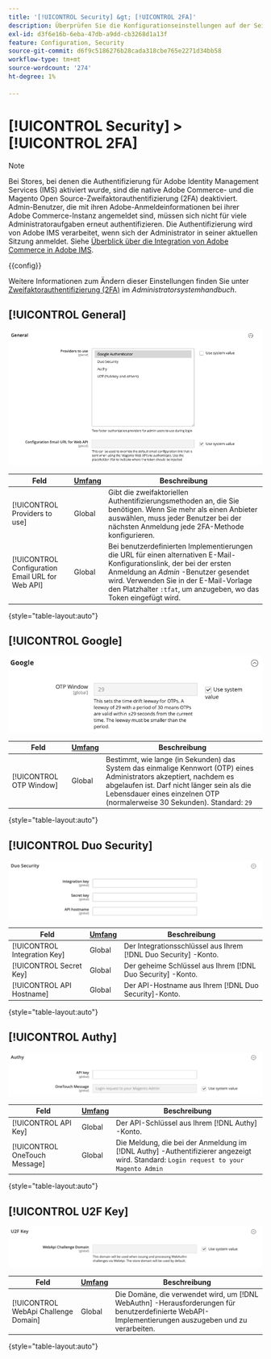 ```yaml
---
title: '[!UICONTROL Security] &gt; [!UICONTROL 2FA]'
description: Überprüfen Sie die Konfigurationseinstellungen auf der Seite [!UICONTROL Security] &gt; [!UICONTROL 2FA] des Commerce-Administrators.
exl-id: d3f6e16b-6eba-47db-a9dd-cb3268d1a13f
feature: Configuration, Security
source-git-commit: d6f9c5186276b28cada318cbe765e2271d34bb58
workflow-type: tm+mt
source-wordcount: '274'
ht-degree: 1%

---
```


# [!UICONTROL Security] > [!UICONTROL 2FA]

>[!NOTE]
>
>Bei Stores, bei denen die Authentifizierung für Adobe Identity Management Services (IMS) aktiviert wurde, sind die native Adobe Commerce- und die Magento Open Source-Zweifaktorauthentifizierung (2FA) deaktiviert. Admin-Benutzer, die mit ihren Adobe-Anmeldeinformationen bei ihrer Adobe Commerce-Instanz angemeldet sind, müssen sich nicht für viele Administratoraufgaben erneut authentifizieren. Die Authentifizierung wird von Adobe IMS verarbeitet, wenn sich der Administrator in seiner aktuellen Sitzung anmeldet. Siehe [Überblick über die Integration von Adobe Commerce in Adobe IMS](https://experienceleague.adobe.com/docs/commerce-admin/start/admin/ims/adobe-ims-integration-overview.html).

{{config}}

Weitere Informationen zum Ändern dieser Einstellungen finden Sie unter [Zweifaktorauthentifizierung (2FA)](../../systems/security-two-factor-authentication.md) im _Administratorsystemhandbuch_.

## [!UICONTROL General]

![Allgemein](./assets/2fa-general.png)<!-- zoom -->

| Feld | [Umfang](../../getting-started/websites-stores-views.md#scope-settings) | Beschreibung |
|--- |--- |--- |
| [!UICONTROL Providers to use] | Global | Gibt die zweifaktoriellen Authentifizierungsmethoden an, die Sie benötigen. Wenn Sie mehr als einen Anbieter auswählen, muss jeder Benutzer bei der nächsten Anmeldung jede 2FA-Methode konfigurieren. |
| [!UICONTROL Configuration Email URL for Web API] | Global | Bei benutzerdefinierten Implementierungen die URL für einen alternativen E-Mail-Konfigurationslink, der bei der ersten Anmeldung an _Admin_ -Benutzer gesendet wird. Verwenden Sie in der E-Mail-Vorlage den Platzhalter `:tfat`, um anzugeben, wo das Token eingefügt wird. |

{style="table-layout:auto"}

## [!UICONTROL Google]

![Google](./assets/2fa-google.png)<!-- zoom -->

| Feld | [Umfang](../../getting-started/websites-stores-views.md#scope-settings) | Beschreibung |
|--- |--- |--- |
| [!UICONTROL OTP Window] | Global | Bestimmt, wie lange (in Sekunden) das System das einmalige Kennwort (OTP) eines Administrators akzeptiert, nachdem es abgelaufen ist. Darf nicht länger sein als die Lebensdauer eines einzelnen OTP (normalerweise 30 Sekunden). Standard: `29` |

{style="table-layout:auto"}

## [!UICONTROL Duo Security]

![Duo Sicherheit](./assets/2fa-duo-security.png)<!-- zoom -->

| Feld | [Umfang](../../getting-started/websites-stores-views.md#scope-settings) | Beschreibung |
|--- |--- |--- |
| [!UICONTROL Integration Key] | Global | Der Integrationsschlüssel aus Ihrem [!DNL Duo Security] -Konto. |
| [!UICONTROL Secret Key] | Global | Der geheime Schlüssel aus Ihrem [!DNL Duo Security] -Konto. |
| [!UICONTROL API Hostname] | Global | Der API-Hostname aus Ihrem [!DNL Duo Security]-Konto. |

{style="table-layout:auto"}

## [!UICONTROL Authy]

![Authy](./assets/2fa-authy.png)<!-- zoom -->

| Feld | [Umfang](../../getting-started/websites-stores-views.md#scope-settings) | Beschreibung |
|--- |--- |--- |
| [!UICONTROL API Key] | Global | Der API-Schlüssel aus Ihrem [!DNL Authy] -Konto. |
| [!UICONTROL OneTouch Message] | Global | Die Meldung, die bei der Anmeldung im [!DNL Authy] -Authentifizierer angezeigt wird. Standard: `Login request to your Magento Admin` |

{style="table-layout:auto"}

## [!UICONTROL U2F Key]

![U2F-Schlüssel](./assets/2fa-u2f-key.png)<!-- zoom -->

| Feld | [Umfang](../../getting-started/websites-stores-views.md#scope-settings) | Beschreibung |
|--- |--- |--- |
| [!UICONTROL WebApi Challenge Domain] | Global | Die Domäne, die verwendet wird, um [!DNL WebAuthn] -Herausforderungen für benutzerdefinierte WebAPI-Implementierungen auszugeben und zu verarbeiten. |

{style="table-layout:auto"}
